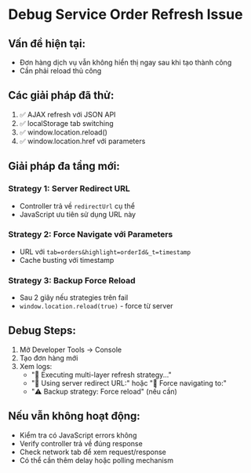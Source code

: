 # Debug Service Order Refresh Issue

## Vấn đề hiện tại:
- Đơn hàng dịch vụ vẫn không hiển thị ngay sau khi tạo thành công
- Cần phải reload thủ công

## Các giải pháp đã thử:
1. ✅ AJAX refresh với JSON API
2. ✅ localStorage tab switching  
3. ✅ window.location.reload()
4. ✅ window.location.href với parameters

## Giải pháp đa tầng mới:

### Strategy 1: Server Redirect URL
- Controller trả về `redirectUrl` cụ thể
- JavaScript ưu tiên sử dụng URL này

### Strategy 2: Force Navigate với Parameters  
- URL với `tab=orders&highlight=orderId&_t=timestamp`
- Cache busting với timestamp

### Strategy 3: Backup Force Reload
- Sau 2 giây nếu strategies trên fail
- `window.location.reload(true)` - force từ server

## Debug Steps:
1. Mở Developer Tools → Console
2. Tạo đơn hàng mới
3. Xem logs:
   - "🚀 Executing multi-layer refresh strategy..."
   - "📍 Using server redirect URL:" hoặc "🔄 Force navigating to:"
   - "⚠️ Backup strategy: Force reload" (nếu cần)

## Nếu vẫn không hoạt động:
- Kiểm tra có JavaScript errors không
- Verify controller trả về đúng response
- Check network tab để xem request/response
- Có thể cần thêm delay hoặc polling mechanism